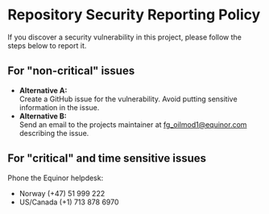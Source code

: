 # Repository Security Reporting Policy

If you discover a security vulnerability in this project, please follow the steps below to report it.

## For "non-critical" issues

- **Alternative A:**  
Create a GitHub issue for the vulnerability. Avoid putting sensitive information in the issue.
- **Alternative B:**  
Send an email to the projects maintainer at [fg_oilmod1@equinor.com](mailto:fg_oilmod1@equinor.com) describing the issue.

## For "critical" and time sensitive issues

Phone the Equinor helpdesk:

- Norway (+47) 51 999 222
- US/Canada (+1) 713 878 6970
